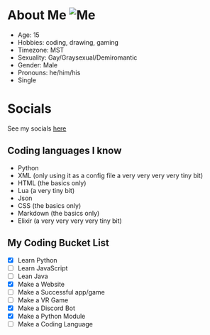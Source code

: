 # About Me ![Me](https://i.imgur.com/Kbki7oX.png)
- Age: 15
- Hobbies: coding, drawing, gaming
- Timezone: MST
- Sexuality: Gay/Graysexual/Demiromantic
- Gender: Male
- Pronouns: he/him/his
- Single

# Socials
See my socials [here](https://devhollo.github.io/links)

## Coding languages I know
- Python
- XML (only using it as a config file a very very very very tiny bit)
- HTML (the basics only)
- Lua (a very tiny bit)
- Json
- CSS (the basics only)
- Markdown (the basics only)
- Elixir (a very very very very tiny bit)

## My Coding Bucket List
- [x] Learn Python
- [ ] Learn JavaScript
- [ ] Lean Java
- [x] Make a Website
- [ ] Make a Successful app/game
- [ ] Make a VR Game
- [x] Make a Discord Bot
- [x] Make a Python Module
- [ ] Make a Coding Language
